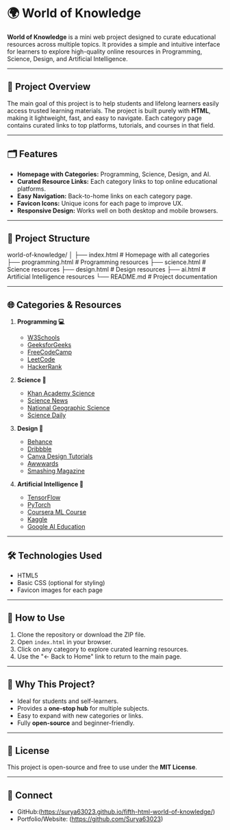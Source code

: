 # 🌍 World of Knowledge

**World of Knowledge** is a mini web project designed to curate educational resources across multiple topics. It provides a simple and intuitive interface for learners to explore high-quality online resources in Programming, Science, Design, and Artificial Intelligence.

---

## 🚀 Project Overview

The main goal of this project is to help students and lifelong learners easily access trusted learning materials. The project is built purely with **HTML**, making it lightweight, fast, and easy to navigate. Each category page contains curated links to top platforms, tutorials, and courses in that field.

---

## 🗂️ Features

- **Homepage with Categories:** Programming, Science, Design, and AI.
- **Curated Resource Links:** Each category links to top online educational platforms.
- **Easy Navigation:** Back-to-home links on each category page.
- **Favicon Icons:** Unique icons for each page to improve UX.
- **Responsive Design:** Works well on both desktop and mobile browsers.

---

## 📁 Project Structure

world-of-knowledge/
│
├── index.html # Homepage with all categories
├── programming.html # Programming resources
├── science.html # Science resources
├── design.html # Design resources
├── ai.html # Artificial Intelligence resources
└── README.md # Project documentation

---

## 🌐 Categories & Resources

1. **Programming 💻**
   - [W3Schools](https://www.w3schools.com)
   - [GeeksforGeeks](https://www.geeksforgeeks.org)
   - [FreeCodeCamp](https://www.freecodecamp.org)
   - [LeetCode](https://leetcode.com)
   - [HackerRank](https://www.hackerrank.com)

2. **Science 🔬**
   - [Khan Academy Science](https://www.khanacademy.org/science)
   - [Science News](https://www.sciencenews.org)
   - [National Geographic Science](https://www.nationalgeographic.com/science)
   - [Science Daily](https://www.sciencedaily.com)

3. **Design 🎨**
   - [Behance](https://www.behance.net)
   - [Dribbble](https://www.dribbble.com)
   - [Canva Design Tutorials](https://www.canva.com/learn)
   - [Awwwards](https://www.awwwards.com)
   - [Smashing Magazine](https://www.smashingmagazine.com)

4. **Artificial Intelligence 🤖**
   - [TensorFlow](https://www.tensorflow.org)
   - [PyTorch](https://pytorch.org)
   - [Coursera ML Course](https://www.coursera.org/learn/machine-learning)
   - [Kaggle](https://www.kaggle.com)
   - [Google AI Education](https://ai.google/education)

---

## 🛠️ Technologies Used

- HTML5
- Basic CSS (optional for styling)
- Favicon images for each page

---

## 📌 How to Use

1. Clone the repository or download the ZIP file.
2. Open `index.html` in your browser.
3. Click on any category to explore curated learning resources.
4. Use the "← Back to Home" link to return to the main page.

---

## 🌟 Why This Project?

- Ideal for students and self-learners.
- Provides a **one-stop hub** for multiple subjects.
- Easy to expand with new categories or links.
- Fully **open-source** and beginner-friendly.

---

## 📄 License

This project is open-source and free to use under the **MIT License**.

---

## 🔗 Connect

- GitHub:(https://surya63023.github.io/fifth-html-world-of-knowledge/) 
- Portfolio/Website: (https://github.com/Surya63023)
